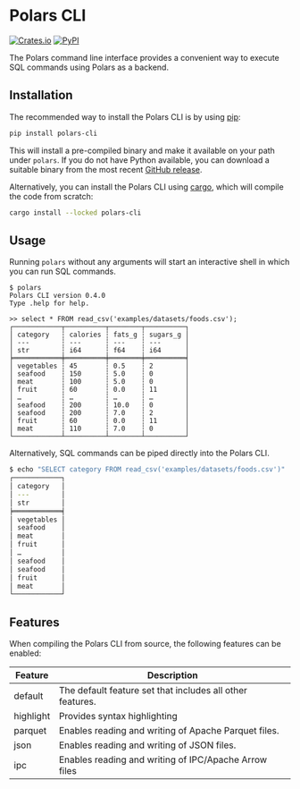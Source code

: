 # Polars CLI

[![Crates.io](https://img.shields.io/crates/v/polars-cli)](https://crates.io/crates/polars-cli)
[![PyPI](https://img.shields.io/pypi/v/polars-cli)](https://pypi.org/project/polars-cli/)

The Polars command line interface provides a convenient way to execute SQL commands using Polars as a backend.

## Installation

The recommended way to install the Polars CLI is by using [pip](https://pip.pypa.io/):

```bash
pip install polars-cli
```

This will install a pre-compiled binary and make it available on your path under `polars`.
If you do not have Python available, you can download a suitable binary from the most recent [GitHub release](https://github.com/pola-rs/polars-cli/releases/latest/).

Alternatively, you can install the Polars CLI using [cargo](https://doc.rust-lang.org/cargo/), which will compile the code from scratch:

```bash
cargo install --locked polars-cli
```

## Usage

Running `polars` without any arguments will start an interactive shell in which you can run SQL commands.

```shell
$ polars
Polars CLI version 0.4.0
Type .help for help.

>> select * FROM read_csv('examples/datasets/foods.csv');
┌────────────┬──────────┬────────┬──────────┐
│ category   ┆ calories ┆ fats_g ┆ sugars_g │
│ ---        ┆ ---      ┆ ---    ┆ ---      │
│ str        ┆ i64      ┆ f64    ┆ i64      │
╞════════════╪══════════╪════════╪══════════╡
│ vegetables ┆ 45       ┆ 0.5    ┆ 2        │
│ seafood    ┆ 150      ┆ 5.0    ┆ 0        │
│ meat       ┆ 100      ┆ 5.0    ┆ 0        │
│ fruit      ┆ 60       ┆ 0.0    ┆ 11       │
│ …          ┆ …        ┆ …      ┆ …        │
│ seafood    ┆ 200      ┆ 10.0   ┆ 0        │
│ seafood    ┆ 200      ┆ 7.0    ┆ 2        │
│ fruit      ┆ 60       ┆ 0.0    ┆ 11       │
│ meat       ┆ 110      ┆ 7.0    ┆ 0        │
└────────────┴──────────┴────────┴──────────┘
```

Alternatively, SQL commands can be piped directly into the Polars CLI.

```bash
$ echo "SELECT category FROM read_csv('examples/datasets/foods.csv')" | polars
┌────────────┐
│ category   │
│ ---        │
│ str        │
╞════════════╡
│ vegetables │
│ seafood    │
│ meat       │
│ fruit      │
│ …          │
│ seafood    │
│ seafood    │
│ fruit      │
│ meat       │
└────────────┘
```

## Features

When compiling the Polars CLI from source, the following features can be enabled:

| Feature   | Description                                               |
| --------- | --------------------------------------------------------- |
| default   | The default feature set that includes all other features. |
| highlight | Provides syntax highlighting                              |
| parquet   | Enables reading and writing of Apache Parquet files.      |
| json      | Enables reading and writing of JSON files.                |
| ipc       | Enables reading and writing of IPC/Apache Arrow files     |
